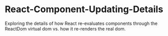 # React-Component-Updating-Details

Exploring the details of how React re-evaluates components through the ReactDom virtual dom vs. how it re-renders the real dom. 